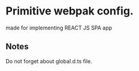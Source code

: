# Primitive webpak config.

made for implementing REACT JS SPA app

## Notes

Do not forget about global.d.ts file.
